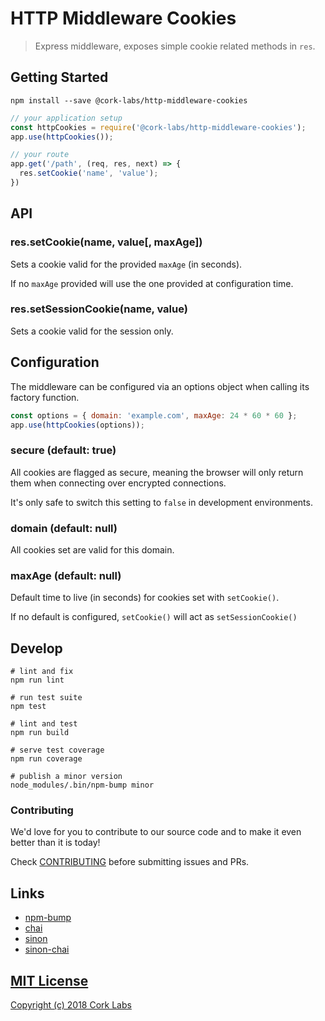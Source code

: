 # HTTP Middleware Cookies

> Express middleware, exposes simple cookie related methods in `res`.


## Getting Started

```shell
npm install --save @cork-labs/http-middleware-cookies
```

```javascript
// your application setup
const httpCookies = require('@cork-labs/http-middleware-cookies');
app.use(httpCookies());

// your route
app.get('/path', (req, res, next) => {
  res.setCookie('name', 'value');
})
```


## API

### res.setCookie(name, value[, maxAge])

Sets a cookie valid for the provided `maxAge` (in seconds).

If no `maxAge` provided will use the one provided at configuration time.

### res.setSessionCookie(name, value)

Sets a cookie valid for the session only.


## Configuration

The middleware can be configured via an options object when calling its factory function.

```javascript
const options = { domain: 'example.com', maxAge: 24 * 60 * 60 };
app.use(httpCookies(options));
```

### secure (default: true)

All cookies are flagged as secure, meaning the browser will only return them when connecting over encrypted connections.

It's only safe to switch this setting to `false` in development environments.

### domain (default: null)

All cookies set are valid for this domain.

### maxAge (default: null)

Default time to live (in seconds) for cookies set with `setCookie()`.

If no default is configured, `setCookie()` will act as `setSessionCookie()`


## Develop

```shell
# lint and fix
npm run lint

# run test suite
npm test

# lint and test
npm run build

# serve test coverage
npm run coverage

# publish a minor version
node_modules/.bin/npm-bump minor
```


### Contributing

We'd love for you to contribute to our source code and to make it even better than it is today!

Check [CONTRIBUTING](https://github.com/cork-labs/contributing/blob/master/CONTRIBUTING.md) before submitting issues and PRs.


## Links

- [npm-bump](https://www.npmjs.com/package/npm-bump)
- [chai](http://chaijs.com/api/)
- [sinon](http://sinonjs.org/)
- [sinon-chai](https://github.com/domenic/sinon-chai)


## [MIT License](LICENSE)

[Copyright (c) 2018 Cork Labs](http://cork-labs.mit-license.org/2018)

